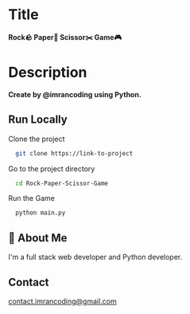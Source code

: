 # Title

**Rock🪨  Paper📃  Scissor✂️  Game🎮**

# Description

**Create by @imrancoding using Python.**




## Run Locally

Clone the project

```bash
  git clone https://link-to-project
```

Go to the project directory

```bash
  cd Rock-Paper-Scissor-Game
```

Run the Game

```bash
  python main.py
```


## 🚀 About Me
I'm a full stack web developer and Python developer.


## Contact

contact.imrancoding@gmail.com

